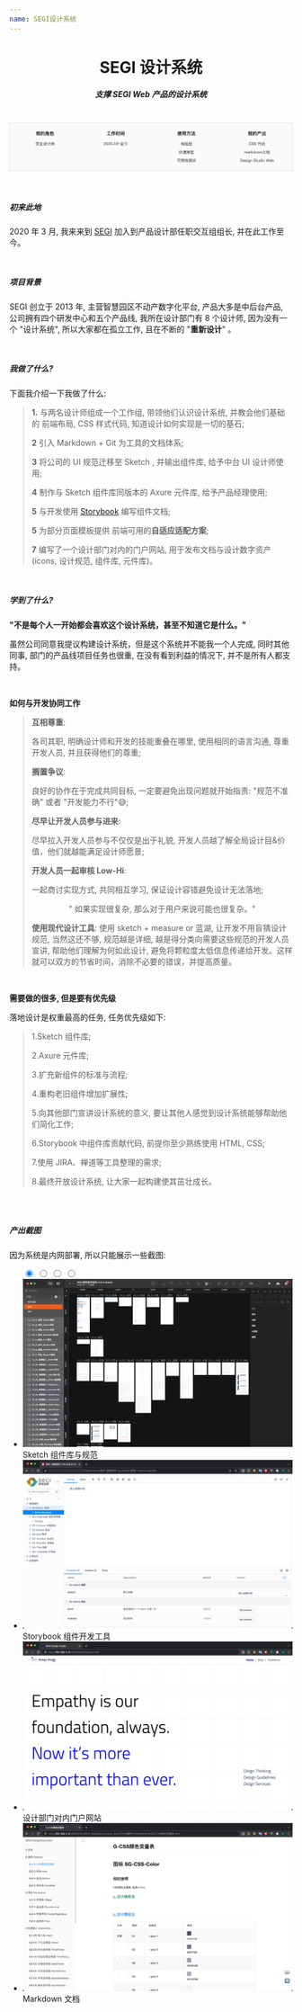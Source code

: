 ```yaml
---
name: SEGI设计系统
---
```


# <center>**<span class=" font-bold ">SEGI</span> 设计系统**</center>

##### <center class="text-gary-500 font-light">支撑 SEGI Web 产品的设计系统</center>

<br>
<div style="display: flex; justify-content: center;">
    <img src="../assets/segi/SEGI.png"/>
</div>
<br>
<br>

##### 初来此地

2020 年 3 月, 我来来到 <a href="https://www.segiuhome.com/" target="_blank">SEGI</a> 加入到产品设计部任职交互组组长, 并在此工作至今。

<br>

##### 项目背景

SEGI 创立于 2013 年, 主营智慧园区不动产数字化平台, 产品大多是中后台产品, 公司拥有四个研发中心和五个产品线, 我所在设计部门有 8 个设计师, 因为没有一个 "设计系统", 所以大家都在孤立工作, 且在不断的 "**重新设计**" 。

<!-- 我将使用 Agile UI 的经验为 SEGI 构建一套设计系统, 包含 sketch 组件库、Axure 元件库, 以及与开发人员一起编写组件库样式与动画代码。 -->

<br>

##### 我做了什么?

下面我介绍一下我做了什么:

> **1.** 与两名设计师组成一个工作组, 带领他们认识设计系统, 并教会他们基础的 前端布局, CSS 样式代码, 知道设计如何实现是一切的基石;
>
> **2** 引入 Markdown + Git 为工具的文档体系;
>
> **3** 将公司的 UI 规范迁移至 Sketch , 并输出组件库, 给予中台 UI 设计师使用;
>
> **4** 制作与 Sketch 组件库同版本的 Axure 元件库, 给予产品经理使用;
>
> **5** 与开发使用 <a href="https://storybook.js.org/" target="_blank">Storybook</a> 编写组件文档;
>
> **5** 为部分页面模板提供 前端可用的**自适应适配方案**;
>
> **7** 编写了一个设计部门对内的门户网站, 用于发布文档与设计数字资产 (icons, 设计规范, 组件库, 元件库)。

<br>

##### 学到了什么?

**"不是每个人一开始都会喜欢这个设计系统，甚至不知道它是什么。"**

虽然公司同意我提议构建设计系统，但是这个系统并不能我一个人完成, 同时其他同事, 部门的产品线项目任务也很重, 在没有看到利益的情况下, 并不是所有人都支持。

<br>

**如何与开发协同工作**

> **互相尊重**:
>
> 各司其职, 明确设计师和开发的技能重叠在哪里, 使用相同的语言沟通, 尊重开发人员, 并且获得他们的尊重;
>
> **搁置争议**:
>
> 良好的协作在于完成共同目标, 一定要避免出现问题就开始指责: "规范不准确" 或者 "开发能力不行"😅;
>
> **尽早让开发人员参与进来**:
>
> 尽早拉入开发人员参与不仅仅是出于礼貌, 开发人员越了解全局设计目&价值，他们就越能满足设计师愿景;
>
> **开发人员一起审核 <span class="font-bold">Low-Hi</span>**:
>
> 一起商讨实现方式, 共同相互学习, 保证设计容错避免设计无法落地;
>
> <center class="bg-yellow-50 ml-9 mb-8 font-thin">" 如果实现很复杂, 那么对于用户来说可能也很复杂。"</center>
>
> **使用现代设计工具**: 使用 sketch + measure or 蓝湖, 让开发不用盲猜设计规范, 当然这还不够, 规范越是详细, 越是得分类向需要这些规范的开发人员宣讲, 帮助他们理解为何如此设计, 避免将颗粒度太低信息传递给开发。这样就可以双方的节省时间，消除不必要的错误，并提高质量。

 <br>

**需要做的很多, 但是要有优先级**

落地设计是权重最高的任务, 任务优先级如下:

> 1.Sketch 组件库;
>
> 2.Axure 元件库;
>
> 3.扩充新组件的标准与流程;
>
> 4.重构老旧组件增加扩展性;
>
> 5.向其他部门宣讲设计系统的意义, 要让其他人感觉到设计系统能够帮助他们简化工作;
>
> 6.Storybook 中组件库贡献代码, 前提你至少熟练使用 HTML, CSS;
>
> 7.使用 JIRA、禅道等工具整理的需求;
>
> 8.最终开放设计系统, 让大家一起构建使其茁壮成长。

<br>
<br>

##### 产出截图

因为系统是内网部署, 所以只能展示一些截图:

<ul class="slides rounded-sm">
  <input type="radio" id="control-1" name="control" checked>
  <input type="radio" id="control-2" name="control">
  <input type="radio" id="control-3" name="control">
  <input type="radio" id="control-4" name="control">
  
  <!--  Left/Right Button  -->
  <div class="navigator slide-1">
    <label for="control-4">
      <div class="fas fa-chevron-left"></div>
    </label>
    <label for="control-2">
      <div class="fas fa-chevron-right"></div>
    </label>
  </div>
  
  <div class="navigator slide-2">
    <label for="control-1">
      <div class="fas fa-chevron-left"></div>
    </label>
    <label for="control-3">
      <div class="fas fa-chevron-right"></div>
    </label>
  </div>
  
  <div class="navigator slide-3">
    <label for="control-2">
      <div class="fas fa-chevron-left"></div>
    </label>
    <label for="control-4">
      <div class="fas fa-chevron-right"></div>
    </label>
  </div>

  <div class="navigator slide-4">
    <label for="control-3">
      <div class="fas fa-chevron-left"></div>
    </label>
    <label for="control-1">
      <div class="fas fa-chevron-right"></div>
    </label>
  </div>

  <!--  /Left/Right Button  -->

  <li class="slide">
    <img src="../assets/segi/SEGI-Component.png" class=" absolute w-10/12">
    <span class="text-sm text-white">Sketch 组件库与规范</span>
  </li>
  <li class="slide">
    <img src="../assets/segi/SEGI-storybook.png" class=" absolute w-10/12">
    <span class="text-sm text-white">Storybook 组件开发工具</span>
  </li>
  <li class="slide">
    <img src="../assets/segi/SEGI-design-studio.png" class=" absolute w-10/12">
    <span class="text-sm text-white">设计部门对内门户网站</span>
  </li>
  <li class="slide">
    <img src="../assets/segi/SEGI-Markdown.png" class=" absolute w-10/12">
    <span class="text-sm text-white">Markdown 文档</span>
  </li>
  
  <div class="controls-visible">
    <label for="control-1"></label>
    <label for="control-2"></label>
    <label for="control-3"></label>
    <label for="control-4"></label>
  </div>
</ul>

<!-- <div class=" shadow-lg rounded-lg overflow-hidden">
    <img src="../assets/segi/SEGI-Component.png">
</div>
<center class="text-sm text-gray-400 mt-4">Sketch 组件库与规范</center>
<br>

<div class=" shadow-lg rounded-lg overflow-hidden">
    <img src="../assets/segi/SEGI-storybook.png">
</div>
<center class="text-sm text-gray-400 mt-4">Storybook 组件开发工具</center>
<br>

<div class=" shadow-lg rounded-lg overflow-hidden">
    <img src="../assets/segi/SEGI-design-studio.png">
</div>
<center class="text-sm text-gray-400 mt-4">设计部门对内门户网站</center>
<br>

<div class=" shadow-lg rounded-lg overflow-hidden">
    <img src="../assets/segi/SEGI-Markdown.png">
</div>
<center class="text-sm text-gray-400 mt-4">Markdown 文档</center>
<br> -->
